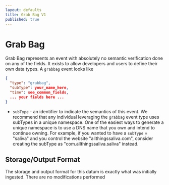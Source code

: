 ```yaml
---
layout: defaults
title: Grab Bag V1
published: true
---
```

# Grab Bag

Grab Bag represents an event with absolutely no semantic verification done on any of the fields.  It exists to allow developers and users to define their own data types. A `grabbag` event looks like

~~~json
{
  "type": "grabbag",
  "subType": your_name_here,
  "time": see_common_fields,
  ... your fields here ...
}
~~~

* `subType` - an identifier to indicate the semantics of this event.  We recommend that any individual leveraging the `grabbag` event type uses subTypes in a unique namespace.  One of the easiest ways to generate a unique namespace is to use a DNS name that you own and intend to continue owning.  For example, if you wanted to have a `subType` = "saliva" and you control the website "allthingssaliva.com", consider creating the subType as "com.allthingssaliva.saliva" instead.

## Storage/Output Format

The storage and output format for this datum is exactly what was initially ingested.  There are no modifications performed